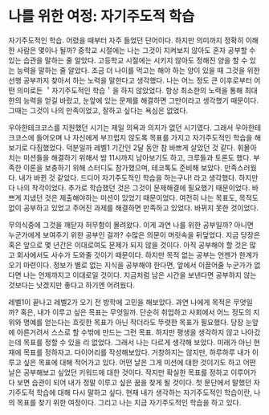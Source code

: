 # 나를 위한 여정: 자기주도적 학습

자기주도적인 학습. 어렸을 때부터 자주 들었던 단어이다. 하지만 의미까지 정확히 이해한 사람은 몇이나 될까?
중학교 시절에는 나는 그것이 지켜보지 않아도 혼자 공부할 수 있는 습관을 말하는 줄 알았다. 고등학교 시절에는 시키지 않아도 정해진 양을 할 수 있는 능력을 말하는 줄 알았다. 조금 더 나이를 먹고는 해야 하는 양이 있을 때 그것을 위한 선행 공부까지 찾아서 하는 노력을 말한다고 생각했다.
나는 어느 정도 큰 이후로부터 어떤 의미로든 ＇자기주도적인 학습＇을 하지 않았었다. 항상 최소한의 노력을 통해 최대한의 능력을 얻길 바랐고, 눈앞에 있는 문제를 해결하면 그만이라고 생각했기 때문이다.
그때는 그것이 나의 만족이었고, 잘하고 싶다는 욕심은 없었다.

우아한테크코스를 지원했던 시기는 제일 의욕과 의지가 없던 시기였다.
그래서 우아한테크코스에 들어오며 나 자신에게 부끄럽지 않도록 목표를 가지고 자기주도적인 학습을 해보기로 다짐했었다.
덕분일까 레벨1 기간인 2달 동안 참 바쁘게 살았던 것 같다. 휘몰아치는 미션들을 해결하기 위해서 밤 11시까지 남아보기도 하고, 크루들과 토론도 했다. 부족한 이론을 보충하기 위해 스터디도 참가했으며, 테코톡도 준비해 보았다. 만족스러웠다. 내가 바뀐 것 같았다. 드디어 자기주도적인 학습을 하는구나! 라고 생각했다.
하지만 다 나의 착각이었다. 추가로 학습했던 것은 그것이 문제해결에 필요했기 때문이었다. 바쁘게 지냈던 것은 제출해야하는 미션이 있었기 때문이었다. 여전히 나는 목표도, 목적도 없이 공부하고 있었고 주어진 과제를 해결하면 만족하고 있었다. 바뀌지 못한 것이었다.

무의식중에 그것을 깨닫자 허무함이 몰려왔다.
이게 과연 나를 위한 공부일까? 아니면 누군가에게 보여주기 위한 공부인 걸까? 수많은 의문이 머릿속을 뒤덮었다.
지금 당장은 혹은 앞으로 몇 년간은 이대로여도 문제가 되지 않을 것이다. 아직 공부해야 할 것은 많고 회사에서도 사수가 도와줄 것이기 때문이다.
하지만 목적 없는 공부는 언젠가 한계가 오기 마련이다. 정보가 별로 없는 지식을 공부해야 한다면, 앞에서 이끌어줄 누군가가 없다면 나는 언제까지고 이대로일 것이다.
지금처럼 남은 시간을 보낸다면 공부하지 않는 것보다는 낫겠지만 좋다고 하기엔 어려웠다.

레벨1이 끝나고 레벨2가 오기 전 방학에 고민을 해보았다.
과연 나에게 목적은 무엇일까? 혹은, 내가 이루고 싶은 목표는 무엇일까.
단순히 취업하고 사회에서 어느 정도의 지위와 명예를 얻는다는 흐릿한 목표가 아닌 작더라도 뚜렷한 목표가 필요했다. 당장 눈앞에 아른거려서 스스로 할 수밖에 만드는 그런 목표. 하지만 평생을 생각하지 않고 나아갔는데 목표를 정할 수 있을 리 없었다.
그래서 나는 다르게 생각해 보았다. 미래가 아닌 현재에 목표를 정하자고.
다이어리를 작성해보았다. 거창하지는 않지만, 하루하루 내가 이루고 싶은 목표에 대해 적어가고 있다. 어떤 날은 그게 미션에 대한 것이기도 하고 어떤 날은 공부해보고 싶었던 키워드에 대한 것이다. 작지만 확실한 목표를 정하고 이루어가다 보면 습관이 되어 내가 정말 이루고 싶은 꿈을 찾게 될 것이다.
첫 문단에서 말했던 자기주도적 학습에 대해 다시 말하고 싶다. 현재 내가 생각하는 자기주도적인 학습이란, 나의 목표를 찾기 위한 여정이다. 그리고 나는 지금 자기주도적인 학습을 하고 있다.
